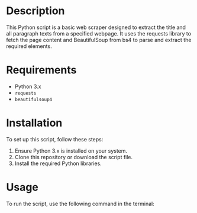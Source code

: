 # Description
This Python script is a basic web scraper designed to extract the title and all paragraph texts from a specified webpage. It uses the requests library to fetch the page content and BeautifulSoup from bs4 to parse and extract the required elements.

# Requirements
- Python 3.x
- `requests`
- `beautifulsoup4`

# Installation
To set up this script, follow these steps:

1. Ensure Python 3.x is installed on your system.
2. Clone this repository or download the script file.
3. Install the required Python libraries.

# Usage
To run the script, use the following command in the terminal:

